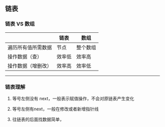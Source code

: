 ## 链表



### 链表 VS 数组

|                    | 链表   | 数组     |
| ------------------ | ------ | -------- |
| 遍历所有值所需数据 | 节点   | 整个数组 |
| 操作数据（查）     | 效率低 | 效率高   |
| 操作数据（增删改） | 效率高 | 效率低   |



---

### 链表理解

1. 等号左侧没有 next，一般表示赋值操作，不会对原链表产生变化

2. 等号左侧有next，一般在修改或者新增指针线

3. 往链表的后面找数据简单，

   